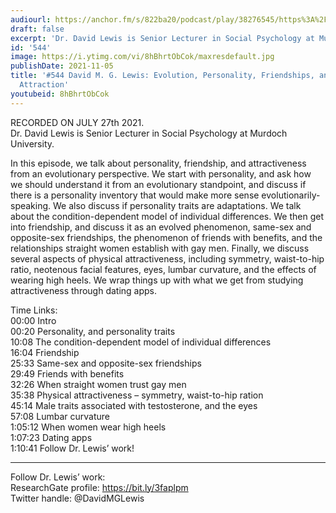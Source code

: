 ```yaml
---
audiourl: https://anchor.fm/s/822ba20/podcast/play/38276545/https%3A%2F%2Fd3ctxlq1ktw2nl.cloudfront.net%2Fstaging%2F2021-7-4%2F21fc3d1b-c05a-f5d3-5739-1db798fb9faf.m4a
draft: false
excerpt: 'Dr. David Lewis is Senior Lecturer in Social Psychology at Murdoch University. '
id: '544'
image: https://i.ytimg.com/vi/8hBhrtObCok/maxresdefault.jpg
publishDate: 2021-11-05
title: '#544 David M. G. Lewis: Evolution, Personality, Friendships, and Physical
  Attraction'
youtubeid: 8hBhrtObCok
---
```

<div class="timelinks">

RECORDED ON JULY 27th 2021.  
Dr. David Lewis is Senior Lecturer in Social Psychology at Murdoch University. 

In this episode, we talk about personality, friendship, and attractiveness from an evolutionary perspective. We start with personality, and ask how we should understand it from an evolutionary standpoint, and discuss if there is a personality inventory that would make more sense evolutionarily-speaking. We also discuss if personality traits are adaptations. We talk about the condition-dependent model of individual differences. We then get into friendship, and discuss it as an evolved phenomenon, same-sex and opposite-sex friendships, the phenomenon of friends with benefits, and the relationships straight women establish with gay men. Finally, we discuss several aspects of physical attractiveness, including symmetry, waist-to-hip ratio, neotenous facial features, eyes, lumbar curvature, and the effects of wearing high heels. We wrap things up with what we get from studying attractiveness through dating apps.

Time Links:  
<time>00:00</time> Intro  
<time>00:20</time> Personality, and personality traits  
<time>10:08</time> The condition-dependent model of individual differences  
<time>16:04</time> Friendship  
<time>25:33</time> Same-sex and opposite-sex friendships  
<time>29:49</time> Friends with benefits  
<time>32:26</time> When straight women trust gay men  
<time>35:38</time> Physical attractiveness – symmetry, waist-to-hip ration  
<time>45:14</time> Male traits associated with testosterone, and the eyes  
<time>57:08</time> Lumbar curvature  
<time>1:05:12</time> When women wear high heels  
<time>1:07:23</time> Dating apps  
<time>1:10:41</time> Follow Dr. Lewis’ work!

---

Follow Dr. Lewis’ work:  
ResearchGate profile: https://bit.ly/3faplpm  
Twitter handle: @DavidMGLewis
</div>

